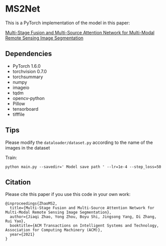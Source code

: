 # MS2Net
This is a PyTorch implementation of the model in this paper:

[Multi-Stage Fusion and Multi-Source Attention Network for Multi-Modal Remote Sensing Image Segmentation](https://doi.org/10.1145/3484440)

## Dependencies
* PyTorch 1.6.0
* torchvision 0.7.0
* torchsummary 
* numpy
* imageio
* tqdm
* opencv-python
* Pillow
* tensorboard
* tifffile

## Tips
Please modify the ```dataloader/dataset.py``` according to the name of the images in the dataset

Train:
```
python main.py --savedir=' Model save path ' --lr=1e-4 --step_loss=50
```

## Citation
Please cite this paper if you use this code in your own work:
```
@inproceedings{ZhaoMS2,
  title={Multi-Stage Fusion and Multi-Source Attention Network for Multi-Modal Remote Sensing Image Segmentation},
  author={Jiaqi Zhao, Yong Zhou, Boyu Shi, Jingsong Yang, Di Zhang, Rui Yao},
  booktitle={ACM Transactions on Intelligent Systems and Technology, Association for Computing Machinery (ACM)},
  year={2021}
}
```
